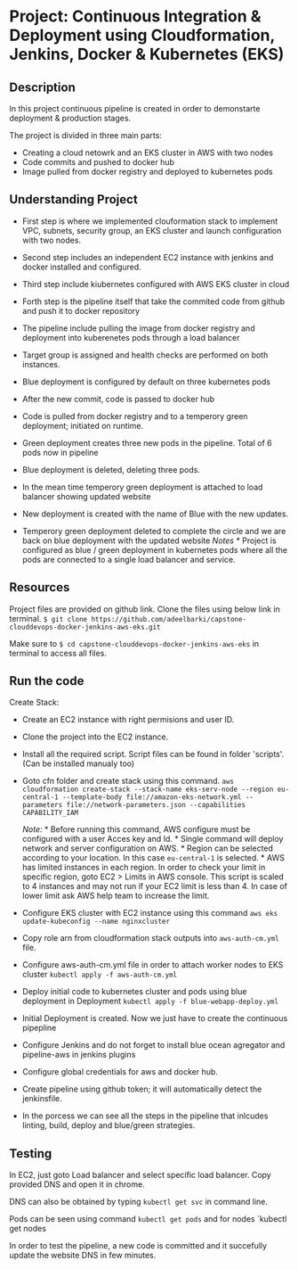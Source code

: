 # Project: Continuous Integration & Deployment using Cloudformation, Jenkins, Docker & Kubernetes (EKS)

## Description

In this project continuous pipeline is created in order to demonstarte deployment & production stages.

The project is divided in three main parts:

* Creating a cloud netowrk and an EKS cluster in AWS with two nodes
* Code commits and pushed to docker hub
* Image pulled from docker registry and deployed to kubernetes pods

## Understanding Project

* First step is where we implemented clouformation stack to implement VPC, subnets, security group, an EKS cluster and launch configuration with two nodes.

* Second step includes an independent EC2 instance with jenkins and docker installed and configured.

* Third step include kiubernetes configured with AWS EKS cluster in cloud

* Forth step is the pipeline itself that take the commited code from github and push it to docker repository

* The pipeline include pulling the image from docker registry and deployment into kuberenetes pods through a load balancer

* Target group is assigned and health checks are performed on both instances. 

* Blue deployment is configured by default on three kubernetes pods

* After the new commit, code is passed to docker hub 

* Code is pulled from docker registry and to a temperory green deployment; initiated on runtime.

* Green deployment creates three new pods in the pipeline. Total of 6 pods now in pipeline

* Blue deployment is deleted, deleting three pods.

* In the mean time temperory green deployment is attached to load balancer showing updated website

* New deployment is created with the name of Blue with the new updates. 

* Temperory green deployment deleted to complete the circle and we are back on blue deployment with the updated website
    _Notes_
        * Project is configured as blue / green deployment in kubernetes pods where all the pods are connected to a single load balancer and service.


## Resources 

Project files are provided on github link. Clone the files using below link in terminal.
`$ git clone https://github.com/adeelbarki/capstone-clouddevops-docker-jenkins-aws-eks.git`

Make sure to `$ cd capstone-clouddevops-docker-jenkins-aws-eks` in terminal to access all files. 

## Run the code

Create Stack: 

* Create an EC2 instance with right permisions and user ID. 

* Clone the project into the EC2 instance. 

* Install all the required script. Script files can be found in folder 'scripts'. (Can be installed manualy too)

* Goto cfn folder and create stack using this command.
`aws cloudformation create-stack --stack-name eks-serv-node --region eu-central-1 --template-body file://amazon-eks-network.yml --parameters file://network-parameters.json --capabilities CAPABILITY_IAM`

    _Note:_ 
        * Before running this command, AWS configure must be configured with a user Acces key and Id. 
        * Single command will deploy network and server configuration on AWS. 
        * Region can be selected according to your location. In this case `eu-central-1` is selected.
        * AWS has limited instances in each region. In order to check your limit in specific region, goto EC2 > Limits in AWS console. This script is scaled to 4 instances and may not run if your EC2 limit is less than 4. In case of lower limit ask AWS help team to increase the limit. 

* Configure EKS cluster with EC2 instance using this command 
`aws eks update-kubeconfig --name nginxcluster`

* Copy role arn from cloudformation stack outputs into `aws-auth-cm.yml` file. 

* Configure aws-auth-cm.yml file in order to attach worker nodes to EKS cluster
`kubectl apply -f aws-auth-cm.yml` 

* Deploy initial code to kubernetes cluster and pods using blue deployment in Deployment
`kubectl apply -f blue-webapp-deploy.yml`

* Initial Deployment is created. Now we just have to create the continuous pipepline

* Configure Jenkins and do not forget to install blue ocean agregator and pipeline-aws in jenkins plugins
* Configure global credentials for aws and docker hub.
* Create pipeline using github token; it will automatically detect the jenkinsfile.
* In the porcess we can see all the steps in the pipeline that inlcudes linting, build, deploy and blue/green strategies. 


## Testing

In EC2, just goto Load balancer and select specific load balancer. Copy provided DNS and open it in chrome. 

DNS can also be obtained by typing `kubectl get svc` in command line.

Pods can be seen using command `kubectl get pods` and for nodes `kubectl get nodes

In order to test the pipeline, a new code is committed and it succefully update the website DNS in few minutes. 


